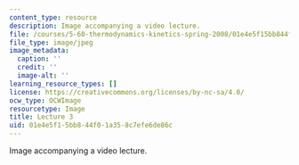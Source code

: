 ```yaml
---
content_type: resource
description: Image accompanying a video lecture.
file: /courses/5-60-thermodynamics-kinetics-spring-2008/01e4e5f15bb844f01a358c7efe6de86c_lec03_th.jpg
file_type: image/jpeg
image_metadata:
  caption: ''
  credit: ''
  image-alt: ''
learning_resource_types: []
license: https://creativecommons.org/licenses/by-nc-sa/4.0/
ocw_type: OCWImage
resourcetype: Image
title: Lecture 3
uid: 01e4e5f1-5bb8-44f0-1a35-8c7efe6de86c
---
```

Image accompanying a video lecture.